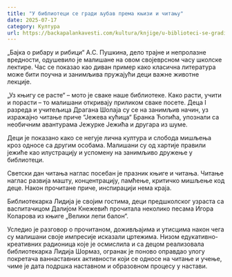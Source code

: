 ```yaml
---
title: "У библиотеци се гради љубав према књизи и читању"
date: 2025-07-17
category: Култура
url: https://backapalankavesti.com/kultura/knjige/u-biblioteci-se-gradi-ljubav-prema-knjizi-i-citanju/
---
```


„Бајка о рибару и рибици“ А.С. Пушкина, дело трајне и непролазне вредности, одушевило је малишане на овом својеврсном часу школске лектире. Час се показао као диван пример како класична литература може бити поучна и занимљива пружајући деци важне животне лекције.

„Уз књигу се расте“ – мото је сваке наше библиотеке. Како расти, учити и порасти – то малишани откривају приликом сваке посете. Деца I разреда и учитељица Драгана Шолаја су се на занимљив начин, уз изражајно читање приче “Јежева кућица“ Бранка Ћопића, упознали са необичним авантурама Јежурке Јежића и другара из шуме.

Деци је показано како се негује лична култура и слобода мишљења кроз односе са другим особама. Малишани су од хартије правили јежиће као илустрацију и успомену на занимљиво дружење у библиотеци.

Светски дан читања наглас посебан је празник књиге и читања. Читање наглас развија машту, концентрацију, памћење, критичко мишљење код деце. Након прочитане приче, инспирацији нема краја.

Библиотекарка Лидија је својим гостима, деци предшколског узраста са васпитачицом Далијом Кнежевић прочитала неколико песама Игора Коларова из књиге „Велики лепи балон“.

Уследио је разговор о прочитаном, доживљајима и утисцима након чега су малишани своје импресије исказали цртежима. Низом едукативно-креативних радионица које је осмислила и са децом реализовала библиотекарка Лидија Шормаз, огранак је поново оправдао улогу покретача ваннаставних активности који се односе на читање и учење, чиме је дата подршка наставном и образовном процесу у настави.
